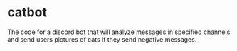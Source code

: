 # catbot
The code for a discord bot that will analyze messages in specified channels and send users pictures of cats if they send negative messages.
